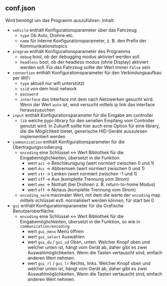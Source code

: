 
## conf.json

Wird benötigt um das Programm auszuführen. Inhalt:

- `vehicle` enthält Konfigurationsparameter über das Fahrzeug
	- `type` Ob Auto, Drohne etc.
	- `name` für interne Konfigurationsparameter, z. B. den Prefix der Kommunikationstopics
- `program` enthält Konfigurationsparameter des Programms
	- `debug` bool, ob der debugging modus aktiviert werden soll
	- `headless` bool, ob der headless modus (ohne Display) aktiviert werden soll. Für das Fahrzeug sollte der Wert immer `False` sein
- `connection` enthält Konfigurationsparameter für den Verbindungsaufbau per WiFi
	- `type` aktuell nur wifi unterstützt
	- `ssid` von dem host network
	- `password`
	- `interface` das Interface mit dem nach Netzwerken gesucht wird. Wenn der Wert `auto` ist, wird versucht mittels ip link das interface herauszusuchen
- `input` enthält Konfigurationsparameter für die Eingabe am controller
	- `lib` welche pypi-library für den seriellen Empfang vom Controller genutzt wird. In Zukunft sollte hier auch eine Option für eine library, die die Möglichkeit bietet, generische HID-Geräte auszulesen implementiert werden
- `communication` enthält Konfigurationsparameter für die Übertragungscodierung
	- `encoding` eine Schlüssel <-> Wert Bibliothek für die Eingabemöglichkeiten, übersetzt in die Funktion
		- wert `acc` -> Beschleunigung (wert normiert zwischen 0 und 1)
		- wert `dcc` -> Abbremsen (wert normiert zwischen 0 und 1)
		- wert `str` -> Lenken (wert normiert zwischen -1 und 1)
		- wert `off` -> Aus (komplette Trennung vom Strom)
		- wert `ems` -> Nothalt (bei Drohnen z. B.  return-to-home Modus)
		- wert `eff` -> Notaus (komplette Trennung vom Strom)
	- `encoding_norm` maximaler Wert, mit dem die werte der `encoding` map mittels schlüssel evtl. normalisiert werden können, für start bei 0
- `gui` enthält Konfigurationsparameter für die Grafische Benutzeroberfläche
	- `encoding` eine Schlüssel <-> Wert Bibliothek für die Eingabemöglichkeiten, übersetzt in die Funktion, so wie in `communication/encoding`
		- wert `gui_menu` Menü öffnen
		- wert `gui_select` Auswählen
		- wert `gui_du` / `gui_ud` Oben, unten. Welcher Knopf oben und welcher unten ist, hängt vom Gerät ab, daher gibt es zwei Auswahlmöglichkeiten. Wenn die Tasten vertauscht sind, einfach anderen Wert nehmen.
		- wert `gui_rl` / `gui_lr` Rechts, links.  Welcher Knopf oben und welcher unten ist, hängt vom Gerät ab, daher gibt es zwei Auswahlmöglichkeiten. Wenn die Tasten vertauscht sind, einfach anderen Wert nehmen.
